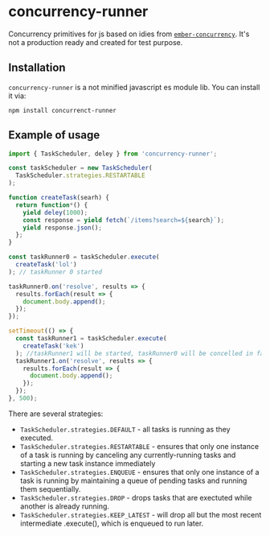 # concurrency-runner

Concurrency primitives for js based on idies from [`ember-concurrency`](https://github.com/machty/ember-concurrency). It's not a production ready and created for test purpose.

## Installation

`concurrency-runner` is a not minified javascript es module lib. You can install it via:

    npm install concurrenct-runner

## Example of usage

```javascript
import { TaskScheduler, deley } from 'concurrency-runner';

const taskScheduler = new TaskScheduler(
  TaskScheduler.strategies.RESTARTABLE
);

function createTask(searh) {
  return function*() {
    yield deley(1000);
    const response = yield fetch(`/items?search=${search}`);
    yield response.json();
  };
}

const taskRunner0 = taskScheduler.execute(
  createTask('lol')
); // taskRunner 0 started

taskRunner0.on('resolve', results => {
  results.forEach(result => {
    document.body.append();
  });
});

setTimeout(() => {
  const taskRunner1 = taskScheduler.execute(
    createTask('kek')
  ); //taskRunner1 will be started, taskRunner0 will be concelled in favor of task 1
  taskRunner1.on('resolve', results => {
    results.forEach(result => {
      document.body.append();
    });
  });
}, 500);
```

There are several strategies:

- `TaskScheduler.strategies.DEFAULT` - all tasks is running as they executed.
- `TaskScheduler.strategies.RESTARTABLE` - ensures that only one instance of a task is running by canceling any currently-running tasks and starting a new task instance immediately
- `TaskScheduler.strategies.ENQUEUE` - ensures that only one instance of a task is running by maintaining a queue of pending tasks and running them sequentially.
- `TaskScheduler.strategies.DROP` - drops tasks that are exectuted while another is already running.
- `TaskScheduler.strategies.KEEP_LATEST` - will drop all but the most recent intermediate .execute(), which is enqueued to run later.
